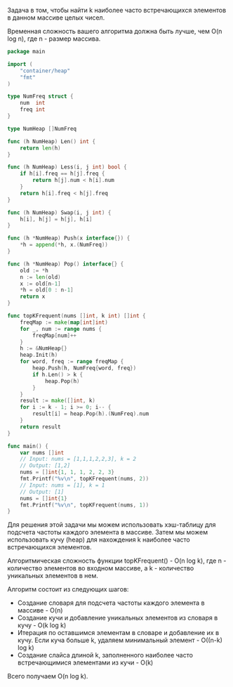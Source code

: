 Задача в том, чтобы найти k наиболее часто встречающихся элементов в данном массиве целых чисел.

Временная сложность вашего алгоритма должна быть лучше, чем O(n log n), где n - размер массива.

```go
package main

import (
	"container/heap"
	"fmt"
)

type NumFreq struct {
	num  int
	freq int
}

type NumHeap []NumFreq

func (h NumHeap) Len() int {
	return len(h)
}

func (h NumHeap) Less(i, j int) bool {
	if h[i].freq == h[j].freq {
		return h[j].num < h[i].num
	}
	return h[i].freq < h[j].freq
}

func (h NumHeap) Swap(i, j int) {
	h[i], h[j] = h[j], h[i]
}

func (h *NumHeap) Push(x interface{}) {
	*h = append(*h, x.(NumFreq))
}

func (h *NumHeap) Pop() interface{} {
	old := *h
	n := len(old)
	x := old[n-1]
	*h = old[0 : n-1]
	return x
}

func topKFrequent(nums []int, k int) []int {
	freqMap := make(map[int]int)
	for _, num := range nums {
		freqMap[num]++
	}
	h := &NumHeap{}
	heap.Init(h)
	for word, freq := range freqMap {
		heap.Push(h, NumFreq{word, freq})
		if h.Len() > k {
			heap.Pop(h)
		}
	}
	result := make([]int, k)
	for i := k - 1; i >= 0; i-- {
		result[i] = heap.Pop(h).(NumFreq).num
	}
	return result
}

func main() {
	var nums []int
	// Input: nums = [1,1,1,2,2,3], k = 2
	// Output: [1,2]
	nums = []int{1, 1, 1, 2, 2, 3}
	fmt.Printf("%v\n", topKFrequent(nums, 2))
	// Input: nums = [1], k = 1
	// Output: [1]
	nums = []int{1}
	fmt.Printf("%v\n", topKFrequent(nums, 1))
}
```

Для решения этой задачи мы можем использовать хэш-таблицу для подсчета частоты каждого элемента в массиве. Затем мы можем использовать кучу (heap) для нахождения k наиболее часто встречающихся элементов.

Алгоритмическая сложность функции topKFrequent() - O(n log k), где n - количество элементов во входном массиве, а k - количество уникальных элементов в нем.

Алгоритм состоит из следующих шагов:

- Создание словаря для подсчета частоты каждого элемента в массиве - O(n)
- Создание кучи и добавление уникальных элементов из словаря в кучу - O(k log k)
- Итерация по оставшимся элементам в словаре и добавление их в кучу. Если куча больше k, удаляем минимальный элемент - O((n-k) log k)
- Создание слайса длиной k, заполненного наиболее часто встречающимися элементами из кучи - O(k)

Всего получаем O(n log k).
